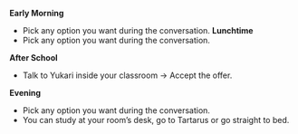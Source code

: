 **Early Morning**

- Pick any option you want during the conversation.
  **Lunchtime**
- Pick any option you want during the conversation.

**After School**

- Talk to Yukari inside your classroom -> Accept the offer.

**Evening**

- Pick any option you want during the conversation.
- You can study at your room’s desk, go to Tartarus or go straight to bed.
